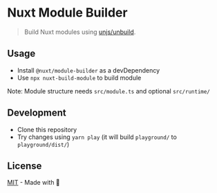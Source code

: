 # Nuxt Module Builder

> Build Nuxt modules using [unjs/unbuild](https://github.com/unjs/unbuild).

## Usage

- Install `@nuxt/module-builder` as a devDependency
- Use `npx nuxt-build-module` to build module

Note: Module structure needs `src/module.ts` and optional `src/runtime/`

## Development

- Clone this repository
- Try changes using `yarn play` (it will build `playground/` to `playground/dist/`)

## License

[MIT](./LICENSE) - Made with 💚
